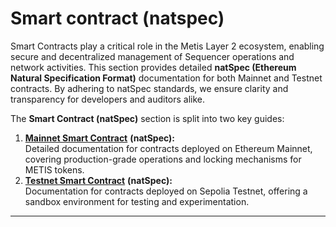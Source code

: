 # Smart contract (natspec)

Smart Contracts play a critical role in the Metis Layer 2 ecosystem, enabling secure and decentralized management of Sequencer operations and network activities. This section provides detailed **natSpec (Ethereum Natural Specification Format)** documentation for both Mainnet and Testnet contracts. By adhering to natSpec standards, we ensure clarity and transparency for developers and auditors alike.

The **Smart Contract (natSpec)** section is split into two key guides:

1. [**Mainnet Smart Contract**](mainnet-smart-contract-natspec.md) **(natSpec):**\
   Detailed documentation for contracts deployed on Ethereum Mainnet, covering production-grade operations and locking mechanisms for METIS tokens.
2. [**Testnet Smart Contract**](testnet-smart-contract-natspec.md) **(natSpec):**\
   Documentation for contracts deployed on Sepolia Testnet, offering a sandbox environment for testing and experimentation.

***
